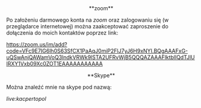<center>
**zoom**
</center>

Po założeniu darmowego konta na *zoom* oraz zalogowaniu się (w przeglądarce internetowej)
można zaakceptować zaproszenie do dołączenia do moich kontaktów poprzez link:

<https://zoom.us/im/add?code=VFc9E7IG6lh0S63SfCX1PaAqJ0miP2FlJ7yJ6H9xNYI.BQgAAAFxG-uQSwAnjQAWamVoQ3lndkVRWk9lSTA2UFRvWjB5QQQAZAAAFlktbllQdTJlUlRXY1Vxb09Xc0ZOT1EAAAAAAAAAAA>

<center>
**Skype**
</center>

Można znaleźć mnie na skype pod nazwą:

*live:kacpertopol*

